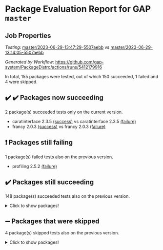 # Package Evaluation Report for GAP `master`

## Job Properties

*Testing:* [master/2023-06-29-13:47:29-5507aebb](https://github.com/gap-system/PackageDistro/blob/data/reports/master/2023-06-29-13:47:29-5507aebb) vs [master/2023-06-29-13:14:05-5507aebb](https://github.com/gap-system/PackageDistro/blob/data/reports/master/2023-06-29-13:14:05-5507aebb)

*Generated by Workflow:* https://github.com/gap-system/PackageDistro/actions/runs/5412179916

In total, 155 packages were tested, out of which 150 succeeded, 1 failed and 4 were skipped.

## :heavy_check_mark: :heavy_check_mark: Packages now succeeding

2 package(s) succeeded tests only on the current version.
- caratinterface 2.3.5 [(success)](https://github.com/gap-system/PackageDistro/actions/runs/5412179916/jobs/9837654721) vs caratinterface 2.3.5 [(failure)](https://github.com/gap-system/PackageDistro/actions/runs/5412179916/jobs/9836291757)
- francy 2.0.3 [(success)](https://github.com/gap-system/PackageDistro/actions/runs/5412179916/jobs/9837660694) vs francy 2.0.3 [(failure)](https://github.com/gap-system/PackageDistro/actions/runs/5412179916/jobs/9836297027)

## :exclamation: Packages still failing

1 package(s) failed tests also on the previous version.
- profiling 2.5.2 [(failure)](https://github.com/gap-system/PackageDistro/actions/runs/5412179916/jobs/9837670697)

## :heavy_check_mark: Packages still succeeding

148 package(s) succeeded tests also on the previous version.
<details><summary>Click to show packages!</summary>

- 4ti2interface 2023.02-04 [(success)](https://github.com/gap-system/PackageDistro/actions/runs/5412179916/jobs/9837652914)
- ace 5.6.2 [(success)](https://github.com/gap-system/PackageDistro/actions/runs/5412179916/jobs/9837653040)
- aclib 1.3.2 [(success)](https://github.com/gap-system/PackageDistro/actions/runs/5412179916/jobs/9837653160)
- agt 0.3.1 [(success)](https://github.com/gap-system/PackageDistro/actions/runs/5412179916/jobs/9837653305)
- alnuth 3.2.1 [(success)](https://github.com/gap-system/PackageDistro/actions/runs/5412179916/jobs/9837653462)
- anupq 3.3.0 [(success)](https://github.com/gap-system/PackageDistro/actions/runs/5412179916/jobs/9837653631)
- atlasrep 2.1.6 [(success)](https://github.com/gap-system/PackageDistro/actions/runs/5412179916/jobs/9837653791)
- autodoc 2023.06.19 [(success)](https://github.com/gap-system/PackageDistro/actions/runs/5412179916/jobs/9837653982)
- automata 1.15 [(success)](https://github.com/gap-system/PackageDistro/actions/runs/5412179916/jobs/9837654122)
- automgrp 1.3.2 [(success)](https://github.com/gap-system/PackageDistro/actions/runs/5412179916/jobs/9837654270)
- autpgrp 1.11 [(success)](https://github.com/gap-system/PackageDistro/actions/runs/5412179916/jobs/9837654417)
- cap 2023.06-08 [(success)](https://github.com/gap-system/PackageDistro/actions/runs/5412179916/jobs/9837654577)
- cddinterface 2022.11.01 [(success)](https://github.com/gap-system/PackageDistro/actions/runs/5412179916/jobs/9837654952)
- circle 1.6.6 [(success)](https://github.com/gap-system/PackageDistro/actions/runs/5412179916/jobs/9837655143)
- classicpres 1.22 [(success)](https://github.com/gap-system/PackageDistro/actions/runs/5412179916/jobs/9837655313)
- cohomolo 1.6.11 [(success)](https://github.com/gap-system/PackageDistro/actions/runs/5412179916/jobs/9837655520)
- congruence 1.2.5 [(success)](https://github.com/gap-system/PackageDistro/actions/runs/5412179916/jobs/9837655695)
- corelg 1.56 [(success)](https://github.com/gap-system/PackageDistro/actions/runs/5412179916/jobs/9837655844)
- crime 1.6 [(success)](https://github.com/gap-system/PackageDistro/actions/runs/5412179916/jobs/9837656022)
- crisp 1.4.6 [(success)](https://github.com/gap-system/PackageDistro/actions/runs/5412179916/jobs/9837656197)
- crypting 0.10.4 [(success)](https://github.com/gap-system/PackageDistro/actions/runs/5412179916/jobs/9837656339)
- cryst 4.1.26 [(success)](https://github.com/gap-system/PackageDistro/actions/runs/5412179916/jobs/9837656518)
- crystcat 1.1.10 [(success)](https://github.com/gap-system/PackageDistro/actions/runs/5412179916/jobs/9837656681)
- ctbllib 1.3.6 [(success)](https://github.com/gap-system/PackageDistro/actions/runs/5412179916/jobs/9837656865)
- cubefree 1.19 [(success)](https://github.com/gap-system/PackageDistro/actions/runs/5412179916/jobs/9837657051)
- curlinterface 2.3.2 [(success)](https://github.com/gap-system/PackageDistro/actions/runs/5412179916/jobs/9837657232)
- cvec 2.8.1 [(success)](https://github.com/gap-system/PackageDistro/actions/runs/5412179916/jobs/9837657397)
- datastructures 0.3.0 [(success)](https://github.com/gap-system/PackageDistro/actions/runs/5412179916/jobs/9837657563)
- deepthought 1.0.6 [(success)](https://github.com/gap-system/PackageDistro/actions/runs/5412179916/jobs/9837657766)
- design 1.8 [(success)](https://github.com/gap-system/PackageDistro/actions/runs/5412179916/jobs/9837657958)
- difsets 2.3.1 [(success)](https://github.com/gap-system/PackageDistro/actions/runs/5412179916/jobs/9837658150)
- digraphs 1.6.2 [(success)](https://github.com/gap-system/PackageDistro/actions/runs/5412179916/jobs/9837658318)
- edim 1.3.7 [(success)](https://github.com/gap-system/PackageDistro/actions/runs/5412179916/jobs/9837658510)
- example 4.3.4 [(success)](https://github.com/gap-system/PackageDistro/actions/runs/5412179916/jobs/9837658688)
- examplesforhomalg 2023.02-04 [(success)](https://github.com/gap-system/PackageDistro/actions/runs/5412179916/jobs/9837658877)
- factint 1.6.3 [(success)](https://github.com/gap-system/PackageDistro/actions/runs/5412179916/jobs/9837659079)
- ferret 1.0.9 [(success)](https://github.com/gap-system/PackageDistro/actions/runs/5412179916/jobs/9837659246)
- fga 1.5.0 [(success)](https://github.com/gap-system/PackageDistro/actions/runs/5412179916/jobs/9837659450)
- fining 1.5.5 [(success)](https://github.com/gap-system/PackageDistro/actions/runs/5412179916/jobs/9837659641)
- float 1.0.3 [(success)](https://github.com/gap-system/PackageDistro/actions/runs/5412179916/jobs/9837659797)
- format 1.4.3 [(success)](https://github.com/gap-system/PackageDistro/actions/runs/5412179916/jobs/9837659963)
- forms 1.2.9 [(success)](https://github.com/gap-system/PackageDistro/actions/runs/5412179916/jobs/9837660102)
- fplsa 1.2.6 [(success)](https://github.com/gap-system/PackageDistro/actions/runs/5412179916/jobs/9837660300)
- fr 2.4.12 [(success)](https://github.com/gap-system/PackageDistro/actions/runs/5412179916/jobs/9837660522)
- fwtree 1.3 [(success)](https://github.com/gap-system/PackageDistro/actions/runs/5412179916/jobs/9837660900)
- gapdoc 1.6.6 [(success)](https://github.com/gap-system/PackageDistro/actions/runs/5412179916/jobs/9837661107)
- gauss 2023.02-04 [(success)](https://github.com/gap-system/PackageDistro/actions/runs/5412179916/jobs/9837661290)
- gaussforhomalg 2023.02-04 [(success)](https://github.com/gap-system/PackageDistro/actions/runs/5412179916/jobs/9837661449)
- gbnp 1.0.5 [(success)](https://github.com/gap-system/PackageDistro/actions/runs/5412179916/jobs/9837661671)
- generalizedmorphismsforcap 2023.03-01 [(success)](https://github.com/gap-system/PackageDistro/actions/runs/5412179916/jobs/9837661825)
- genss 1.6.8 [(success)](https://github.com/gap-system/PackageDistro/actions/runs/5412179916/jobs/9837661998)
- gradedmodules 2023.02-04 [(success)](https://github.com/gap-system/PackageDistro/actions/runs/5412179916/jobs/9837662164)
- gradedringforhomalg 2023.02-04 [(success)](https://github.com/gap-system/PackageDistro/actions/runs/5412179916/jobs/9837662474)
- grape 4.9.0 [(success)](https://github.com/gap-system/PackageDistro/actions/runs/5412179916/jobs/9837662661)
- groupoids 1.73 [(success)](https://github.com/gap-system/PackageDistro/actions/runs/5412179916/jobs/9837662831)
- grpconst 2.6.4 [(success)](https://github.com/gap-system/PackageDistro/actions/runs/5412179916/jobs/9837662999)
- guarana 0.96.3 [(success)](https://github.com/gap-system/PackageDistro/actions/runs/5412179916/jobs/9837663204)
- guava 3.18 [(success)](https://github.com/gap-system/PackageDistro/actions/runs/5412179916/jobs/9837663416)
- hap 1.56 [(success)](https://github.com/gap-system/PackageDistro/actions/runs/5412179916/jobs/9837663585)
- hapcryst 0.1.15 [(success)](https://github.com/gap-system/PackageDistro/actions/runs/5412179916/jobs/9837663746)
- hecke 1.5.3 [(success)](https://github.com/gap-system/PackageDistro/actions/runs/5412179916/jobs/9837663881)
- help 3.5 [(success)](https://github.com/gap-system/PackageDistro/actions/runs/5412179916/jobs/9837664019)
- homalg 2023.02-05 [(success)](https://github.com/gap-system/PackageDistro/actions/runs/5412179916/jobs/9837664189)
- homalgtocas 2023.02-04 [(success)](https://github.com/gap-system/PackageDistro/actions/runs/5412179916/jobs/9837664356)
- idrel 2.45 [(success)](https://github.com/gap-system/PackageDistro/actions/runs/5412179916/jobs/9837664523)
- images 1.3.1 [(success)](https://github.com/gap-system/PackageDistro/actions/runs/5412179916/jobs/9837664687)
- intpic 0.3.0 [(success)](https://github.com/gap-system/PackageDistro/actions/runs/5412179916/jobs/9837664841)
- io 4.8.1 [(success)](https://github.com/gap-system/PackageDistro/actions/runs/5412179916/jobs/9837664998)
- io_forhomalg 2023.02-04 [(success)](https://github.com/gap-system/PackageDistro/actions/runs/5412179916/jobs/9837665152)
- irredsol 1.4.4 [(success)](https://github.com/gap-system/PackageDistro/actions/runs/5412179916/jobs/9837665295)
- json 2.1.1 [(success)](https://github.com/gap-system/PackageDistro/actions/runs/5412179916/jobs/9837665457)
- jupyterkernel 1.5.0 [(success)](https://github.com/gap-system/PackageDistro/actions/runs/5412179916/jobs/9837665565)
- jupyterviz 1.5.6 [(success)](https://github.com/gap-system/PackageDistro/actions/runs/5412179916/jobs/9837665684)
- kan 1.35 [(success)](https://github.com/gap-system/PackageDistro/actions/runs/5412179916/jobs/9837665818)
- kbmag 1.5.11 [(success)](https://github.com/gap-system/PackageDistro/actions/runs/5412179916/jobs/9837665926)
- laguna 3.9.6 [(success)](https://github.com/gap-system/PackageDistro/actions/runs/5412179916/jobs/9837666056)
- liealgdb 2.2.1 [(success)](https://github.com/gap-system/PackageDistro/actions/runs/5412179916/jobs/9837666179)
- liepring 2.8 [(success)](https://github.com/gap-system/PackageDistro/actions/runs/5412179916/jobs/9837666339)
- liering 2.4.2 [(success)](https://github.com/gap-system/PackageDistro/actions/runs/5412179916/jobs/9837666485)
- linearalgebraforcap 2023.06-02 [(success)](https://github.com/gap-system/PackageDistro/actions/runs/5412179916/jobs/9837666643)
- localizeringforhomalg 2023.02-04 [(success)](https://github.com/gap-system/PackageDistro/actions/runs/5412179916/jobs/9837666778)
- loops 3.4.3 [(success)](https://github.com/gap-system/PackageDistro/actions/runs/5412179916/jobs/9837666945)
- lpres 1.0.3 [(success)](https://github.com/gap-system/PackageDistro/actions/runs/5412179916/jobs/9837667103)
- majoranaalgebras 1.5.1 [(success)](https://github.com/gap-system/PackageDistro/actions/runs/5412179916/jobs/9837667289)
- mapclass 1.4.6 [(success)](https://github.com/gap-system/PackageDistro/actions/runs/5412179916/jobs/9837667437)
- matgrp 0.70 [(success)](https://github.com/gap-system/PackageDistro/actions/runs/5412179916/jobs/9837667574)
- matricesforhomalg 2023.02-04 [(success)](https://github.com/gap-system/PackageDistro/actions/runs/5412179916/jobs/9837667724)
- modisom 2.5.4 [(success)](https://github.com/gap-system/PackageDistro/actions/runs/5412179916/jobs/9837667868)
- modulepresentationsforcap 2023.06-02 [(success)](https://github.com/gap-system/PackageDistro/actions/runs/5412179916/jobs/9837668011)
- modules 2023.02-04 [(success)](https://github.com/gap-system/PackageDistro/actions/runs/5412179916/jobs/9837668150)
- monoidalcategories 2023.05-03 [(success)](https://github.com/gap-system/PackageDistro/actions/runs/5412179916/jobs/9837668304)
- nconvex 2022.09-01 [(success)](https://github.com/gap-system/PackageDistro/actions/runs/5412179916/jobs/9837668483)
- nilmat 1.4.2 [(success)](https://github.com/gap-system/PackageDistro/actions/runs/5412179916/jobs/9837668618)
- nock 1.5 [(success)](https://github.com/gap-system/PackageDistro/actions/runs/5412179916/jobs/9837668771)
- normalizinterface 1.3.6 [(success)](https://github.com/gap-system/PackageDistro/actions/runs/5412179916/jobs/9837668963)
- nq 2.5.10 [(success)](https://github.com/gap-system/PackageDistro/actions/runs/5412179916/jobs/9837669126)
- numericalsgps 1.3.1 [(success)](https://github.com/gap-system/PackageDistro/actions/runs/5412179916/jobs/9837669313)
- openmath 11.5.3 [(success)](https://github.com/gap-system/PackageDistro/actions/runs/5412179916/jobs/9837669471)
- orb 4.9.0 [(success)](https://github.com/gap-system/PackageDistro/actions/runs/5412179916/jobs/9837669629)
- packagemanager 1.4.1 [(success)](https://github.com/gap-system/PackageDistro/actions/runs/5412179916/jobs/9837669784)
- patternclass 2.4.3 [(success)](https://github.com/gap-system/PackageDistro/actions/runs/5412179916/jobs/9837669960)
- permut 2.0.4 [(success)](https://github.com/gap-system/PackageDistro/actions/runs/5412179916/jobs/9837670104)
- polenta 1.3.10 [(success)](https://github.com/gap-system/PackageDistro/actions/runs/5412179916/jobs/9837670238)
- polymaking 0.8.6 [(success)](https://github.com/gap-system/PackageDistro/actions/runs/5412179916/jobs/9837670389)
- primgrp 3.4.4 [(success)](https://github.com/gap-system/PackageDistro/actions/runs/5412179916/jobs/9837670529)
- qpa 1.34 [(success)](https://github.com/gap-system/PackageDistro/actions/runs/5412179916/jobs/9837671010)
- quagroup 1.8.3 [(success)](https://github.com/gap-system/PackageDistro/actions/runs/5412179916/jobs/9837671171)
- radiroot 2.9 [(success)](https://github.com/gap-system/PackageDistro/actions/runs/5412179916/jobs/9837671326)
- rcwa 4.7.1 [(success)](https://github.com/gap-system/PackageDistro/actions/runs/5412179916/jobs/9837671495)
- rds 1.8 [(success)](https://github.com/gap-system/PackageDistro/actions/runs/5412179916/jobs/9837671642)
- recog 1.4.2 [(success)](https://github.com/gap-system/PackageDistro/actions/runs/5412179916/jobs/9837671797)
- repndecomp 1.3.0 [(success)](https://github.com/gap-system/PackageDistro/actions/runs/5412179916/jobs/9837671941)
- repsn 3.1.1 [(success)](https://github.com/gap-system/PackageDistro/actions/runs/5412179916/jobs/9837672087)
- resclasses 4.7.3 [(success)](https://github.com/gap-system/PackageDistro/actions/runs/5412179916/jobs/9837672246)
- ringsforhomalg 2023.02-05 [(success)](https://github.com/gap-system/PackageDistro/actions/runs/5412179916/jobs/9837672402)
- sco 2023.02-04 [(success)](https://github.com/gap-system/PackageDistro/actions/runs/5412179916/jobs/9837672554)
- scscp 2.4.1 [(success)](https://github.com/gap-system/PackageDistro/actions/runs/5412179916/jobs/9837672723)
- semigroups 5.2.1 [(success)](https://github.com/gap-system/PackageDistro/actions/runs/5412179916/jobs/9837672910)
- sglppow 2.3 [(success)](https://github.com/gap-system/PackageDistro/actions/runs/5412179916/jobs/9837673104)
- sgpviz 0.999.5 [(success)](https://github.com/gap-system/PackageDistro/actions/runs/5412179916/jobs/9837673303)
- simpcomp 2.1.14 [(success)](https://github.com/gap-system/PackageDistro/actions/runs/5412179916/jobs/9837673501)
- singular 2023.02.09 [(success)](https://github.com/gap-system/PackageDistro/actions/runs/5412179916/jobs/9837673656)
- sl2reps 1.1 [(success)](https://github.com/gap-system/PackageDistro/actions/runs/5412179916/jobs/9837673832)
- sla 1.5.3 [(success)](https://github.com/gap-system/PackageDistro/actions/runs/5412179916/jobs/9837674002)
- smallgrp 1.5.3 [(success)](https://github.com/gap-system/PackageDistro/actions/runs/5412179916/jobs/9837674195)
- smallsemi 0.6.13 [(success)](https://github.com/gap-system/PackageDistro/actions/runs/5412179916/jobs/9837674358)
- sonata 2.9.6 [(success)](https://github.com/gap-system/PackageDistro/actions/runs/5412179916/jobs/9837674510)
- sophus 1.27 [(success)](https://github.com/gap-system/PackageDistro/actions/runs/5412179916/jobs/9837674665)
- spinsym 1.5.2 [(success)](https://github.com/gap-system/PackageDistro/actions/runs/5412179916/jobs/9837674834)
- standardff 0.9.4 [(success)](https://github.com/gap-system/PackageDistro/actions/runs/5412179916/jobs/9837674970)
- symbcompcc 1.3.2 [(success)](https://github.com/gap-system/PackageDistro/actions/runs/5412179916/jobs/9837675118)
- thelma 1.3 [(success)](https://github.com/gap-system/PackageDistro/actions/runs/5412179916/jobs/9837675284)
- tomlib 1.2.9 [(success)](https://github.com/gap-system/PackageDistro/actions/runs/5412179916/jobs/9837675454)
- toolsforhomalg 2023.05-01 [(success)](https://github.com/gap-system/PackageDistro/actions/runs/5412179916/jobs/9837675651)
- toric 1.9.5 [(success)](https://github.com/gap-system/PackageDistro/actions/runs/5412179916/jobs/9837675843)
- toricvarieties 2022.07.13 [(success)](https://github.com/gap-system/PackageDistro/actions/runs/5412179916/jobs/9837676007)
- transgrp 3.6.4 [(success)](https://github.com/gap-system/PackageDistro/actions/runs/5412179916/jobs/9837676169)
- ugaly 4.0.3 [(success)](https://github.com/gap-system/PackageDistro/actions/runs/5412179916/jobs/9837676370)
- unipot 1.5 [(success)](https://github.com/gap-system/PackageDistro/actions/runs/5412179916/jobs/9837676546)
- unitlib 4.2.0 [(success)](https://github.com/gap-system/PackageDistro/actions/runs/5412179916/jobs/9837676702)
- utils 0.82 [(success)](https://github.com/gap-system/PackageDistro/actions/runs/5412179916/jobs/9837676851)
- uuid 0.7 [(success)](https://github.com/gap-system/PackageDistro/actions/runs/5412179916/jobs/9837677014)
- walrus 0.9991 [(success)](https://github.com/gap-system/PackageDistro/actions/runs/5412179916/jobs/9837677165)
- wedderga 4.10.4 [(success)](https://github.com/gap-system/PackageDistro/actions/runs/5412179916/jobs/9837677315)
- xmod 2.91 [(success)](https://github.com/gap-system/PackageDistro/actions/runs/5412179916/jobs/9837677503)
- xmodalg 1.23 [(success)](https://github.com/gap-system/PackageDistro/actions/runs/5412179916/jobs/9837677666)
- yangbaxter 0.10.3 [(success)](https://github.com/gap-system/PackageDistro/actions/runs/5412179916/jobs/9837677848)
- zeromqinterface 0.14 [(success)](https://github.com/gap-system/PackageDistro/actions/runs/5412179916/jobs/9837678045)
</details>

## :heavy_minus_sign: Packages that were skipped

4 package(s) skipped tests also on the previous version.
<details><summary>Click to show packages!</summary>

- browse 1.8.21 [(skipped)](https://github.com/gap-system/PackageDistro/actions/runs/5412179916/jobs/9837643400)
- itc 1.5.1 [(skipped)](https://github.com/gap-system/PackageDistro/actions/runs/5412179916/jobs/9837643400)
- polycyclic 2.16 [(skipped)](https://github.com/gap-system/PackageDistro/actions/runs/5412179916/jobs/9837643400)
- xgap 4.31 [(skipped)](https://github.com/gap-system/PackageDistro/actions/runs/5412179916/jobs/9837643400)
</details>

